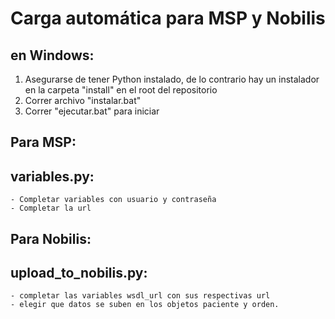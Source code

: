 # Carga automática para MSP y Nobilis

## en Windows:
  1. Asegurarse de tener Python instalado, de lo contrario hay un instalador en la carpeta "install" en el root del repositorio
  2. Correr archivo "instalar.bat"
  3. Correr "ejecutar.bat" para iniciar

## Para MSP:
  ## variables.py:
    - Completar variables con usuario y contraseña
    - Completar la url
    
## Para Nobilis:
  ## upload_to_nobilis.py:
    - completar las variables wsdl_url con sus respectivas url
    - elegir que datos se suben en los objetos paciente y orden.
